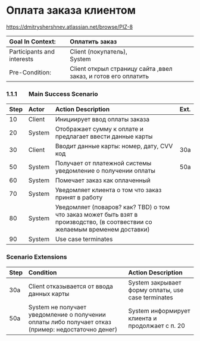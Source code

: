 # **Оплата заказа клиентом**
<https://dmitryshershnev.atlassian.net/browse/PIZ-8> 

|Goal In Context:|Оплатить заказ|
| :- | :- |
|Participants and interests|Client (покупатель), <br>System|
|Pre-Condition:|Client открыл страницу сайта ,ввел заказ, и готов его оплатить|
### **1.1.1        Main Success Scenario**

|**Step**|**Actor**|**Action Description**|**Ext.**|
| :- | :- | :- | :- |
|10|Client|Инициирует ввод оплаты заказа||
|20|System|Отображает сумму к оплате и предлагает ввести данные карты||
|30|Client|Вводит данные карты: номер, дату, CVV код |30a|
|50|System|Получает от платежной системы уведомление о получении оплаты|50a|
|60|System|Помечает заказ как оплаченный||
|70|System|Уведомляет клиента о том что заказ принят в работу||
|80|System|Уведомляет (поваров? как? TBD) о том что заказ может быть взят в производство, (в соотвествии со желаемым временем доставки)||
|90|System|Use case terminates||
### **Scenario Extensions**

|**Step**|**Condition**|**Action Description**|
| :- | :- | :- |
|30a|Client отказывается от ввода данных карты|System закрывает форму оплаты, use case terminates|
|50a|System не получает уведомление о получении оплаты либо получает отказ (пример: недостаточно денег)|System информирует клиента и продолжает с п. 20|

